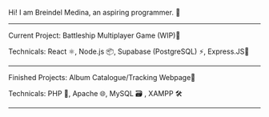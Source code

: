 
Hi! I am Breindel Medina, an aspiring programmer. 👋

------------------------------------------------------------

Current Project: Battleship Multiplayer Game (WIP)🚢

Technicals: React ⚛️, Node.js 📦, Supabase (PostgreSQL) ⚡, Express.JS🚀

------------------------------------------------------------

Finished Projects: Album Catalogue/Tracking Webpage🎵

Technicals: PHP 🐘, Apache 🌐, MySQL 🗃️ , XAMPP 🛠️

------------------------------------------------------------
<!---
kindadailybren/kindadailybren is a ✨ special ✨ repository because its `README.md` (this file) appears on your GitHub profile.
You can click the Preview link to take a look at your changes.
--->
